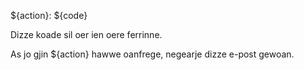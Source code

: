 ${action}: ${code}

Dizze koade sil oer ien oere ferrinne.

As jo ​​gjin ${action} hawwe oanfrege, negearje dizze e-post gewoan.
